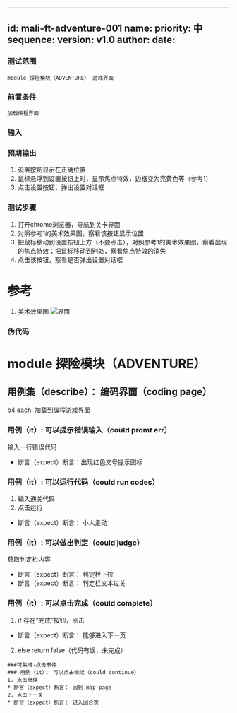 --------
id: mali-ft-adventure-001
name: 
priority: 中
sequence: 
version: v1.0
author: 
date: 
--------
### 测试范围
    module 探险模块（ADVENTURE） 游戏界面
### 前置条件
    加载编程界面
### 输入

### 预期输出
1. 设置按钮显示在正确位置
2. 鼠标悬浮到设置按钮上时，显示焦点特效，边框变为亮黄色等（参考1）
3. 点击设置按钮，弹出设置对话框


### 测试步骤
1. 打开chrome浏览器，导航到关卡界面
2. 对照参考1的美术效果图，察看该按钮显示位置
3. 把鼠标移动到设置按钮上方（不要点击），对照参考1的美术效果图，察看出现的焦点特效；把鼠标移动到别处，察看焦点特效的消失
4. 点击该按钮，察看是否弹出设置对话框

# 参考
1. 美术效果图
![界面](./战斗主界面.png)

### 伪代码
# module 探险模块（ADVENTURE）

## 用例集（describe）： 编码界面（coding page）
b4 each: 加载到编程游戏界面
### 用例（it）: 可以提示错误输入（could promt err）
输入一行错误代码
* 断言（expect）断言：出现红色叉号提示图标
### 用例（it）: 可以运行代码（could run codes）
1. 输入通关代码
2. 点击运行
* 断言（expect）断言： 小人走动
### 用例（it）: 可以做出判定（could judge）
获取判定栏内容
* 断言（expect）断言： 判定栏下拉
* 断言（expect）断言： 判定栏文本过关
### 用例（it）: 可以点击完成（could complete） 
1. if 存在“完成”按钮，点击
* 断言（expect）断言： 能够进入下一页
2. else return false（代码有误，未完成）
```
###可集成-点击事件
### 用例（it）： 可以点击继续（could continue）
1. 点击继续
* 断言（expect）断言： 回到 map-page
2. 点击下一关
* 断言（expect）断言： 进入回合页
```